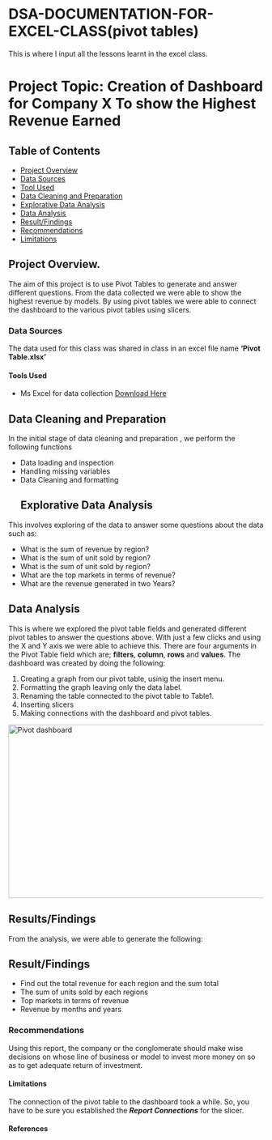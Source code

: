 # DSA-DOCUMENTATION-FOR-EXCEL-CLASS(pivot tables)
This is where I input all the lessons learnt in the excel class.
# Project Topic:  Creation of Dashboard for Company X To show the Highest Revenue Earned

## Table of Contents
- [Project Overview](#Project-Overview)
- [Data Sources](#Data-Sources)
- [Tool Used](#Tool-Used)
- [Data Cleaning and Preparation](#Data-Cleaning-and-Preparation)
- [Explorative Data Analysis](#Explorative-Data-Analysis)
- [Data Analysis](#Data-Analysis)
- [Result/Findings](#Result/Findings)
- [Recommendations](#Recommendations)
- [Limitations](#Limitations)
## Project Overview.
The aim of this project is to use Pivot Tables to generate and answer different questions. From the data collected we were able to show the highest revenue by models. By using pivot tables we were able to connect the dashboard to the various pivot tables using slicers.

### Data Sources
 The data used for this class was shared in class in an excel file name **‘Pivot Table.xlsx’**

#### Tools Used
- Ms Excel for data collection [Download Here](https://www.microsoft.com)

## Data Cleaning and Preparation
In the initial stage of data cleaning and preparation , we perform the following functions

- Data loading and inspection
- Handling missing variables
- Data Cleaning and formatting
  ## Explorative Data Analysis
 This involves exploring of the data to answer some questions about the data such as:

- What is the sum of revenue by region?
- What is the sum of unit sold by region?
- What is the sum of unit sold by region?
- What are the top markets in terms of revenue?
- What are the revenue generated in two Years?

## Data Analysis
This is where we explored the pivot table fields and generated different pivot tables to answer the questions above. With just a few clicks and using the X and Y axis we were able to achieve this. There are four arguments in the Pivot Table field which are; **filters**, **column**, **rows** and **values**.
The dashboard was created by doing the following:
1. Creating a graph from our pivot table, usinig the insert menu.
2. Formatting the graph leaving only the data label.
3. Renaming the table connected to the pivot table to Table1.
4. Inserting slicers 
5. Making connections with the dashboard and pivot tables.




<img width="795" height="343" alt="Pivot dashboard" src="https://github.com/user-attachments/assets/f4bbe471-1df6-4593-87ff-71aa3747f381" />


 ## Results/Findings
 From the analysis, we were able to generate the following:

## Result/Findings
- Find out the total revenue for each region and the sum total
- The sum of units sold by each regions
- Top markets in terms of revenue
- Revenue by months and years


### Recommendations

Using this report, the company or the conglomerate should make wise decisions on whose line of business or model to invest more money on so as to get adequate return of investment.

#### Limitations 
The connection of the pivot table to the dashboard took a while. So, you have to be sure you established the **_Report Connections_** for the slicer.
#### References

